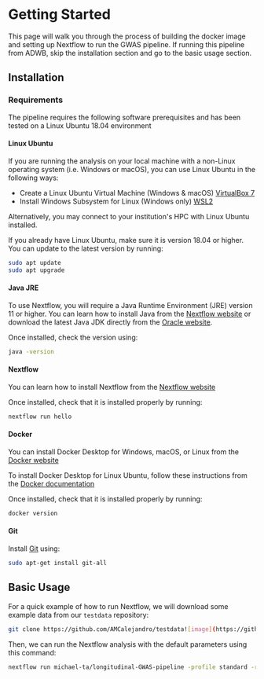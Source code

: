 # Getting Started

This page will walk you through the process of building the docker image and setting up Nextflow to run the 
GWAS pipeline. If running this pipeline from ADWB, skip the installation section and go to the basic usage
section.

## Installation

### Requirements

The pipeline requires the following software prerequisites and has been tested on a Linux Ubuntu 18.04 environment

#### Linux Ubuntu

If you are running the analysis on your local machine with a non-Linux operating system (i.e. Windows or macOS), you can use Linux Ubuntu in the following ways:
- Create a Linux Ubuntu Virtual Machine (Windows & macOS) [VirtualBox 7](https://ubuntu.com/tutorials/how-to-run-ubuntu-desktop-on-a-virtual-machine-using-virtualbox#1-overview)
- Install Windows Subsystem for Linux (Windows only) [WSL2](https://canonical-ubuntu-wsl.readthedocs-hosted.com/en/latest/guides/install-ubuntu-wsl2/)
  
Alternatively, you may connect to your institution's HPC with Linux Ubuntu installed.

If you already have Linux Ubuntu, make sure it is version 18.04 or higher. You can update to the latest version by running:

```bash
sudo apt update
sudo apt upgrade
```

#### Java JRE

To use Nextflow, you will require a Java Runtime Environment (JRE) version 11 or higher. You can learn how to install Java from the [Nextflow website](https://www.nextflow.io/docs/latest/install.html#install-nextflow:~:text=%EF%83%81-,Requirements,-%EF%83%81) or download the latest Java JDK directly from the [Oracle website](https://www.oracle.com/java/technologies/downloads/).

Once installed, check the version using:

```bash
java -version
```

#### Nextflow 

You can learn how to install Nextflow from the [Nextflow website](https://www.nextflow.io/docs/latest/install.html)

Once installed, check that it is installed properly by running:

```bash
nextflow run hello
```

#### Docker

You can install Docker Desktop for Windows, macOS, or Linux from the [Docker website](https://www.docker.com/products/docker-desktop/)

To install Docker Desktop for Linux Ubuntu, follow these instructions from the [Docker documentation](https://docs.docker.com/desktop/install/ubuntu/)

Once installed, check that it is installed properly by running:

```bash
docker version
```

#### Git

Install [Git](https://github.com/git-guides/install-git) using:

```bash
sudo apt-get install git-all
```

## Basic Usage

For a quick example of how to run Nextflow, we will download some example data from our `testdata` repository:

```bash
git clone https://github.com/AMCalejandro/testdata![image](https://github.com/Oiher/longitudinal-GWAS-pipeline/assets/49872153/f2df8f48-0f02-4a2c-96f9-b8aac456437b)
```

Then, we can run the Nextflow analysis with the default parameters using this command:

```bash
nextflow run michael-ta/longitudinal-GWAS-pipeline -profile standard -r main![image](https://github.com/Oiher/longitudinal-GWAS-pipeline/assets/49872153/dc0ea189-4d14-45ba-9674-c51cd1ef6e3e)
```

